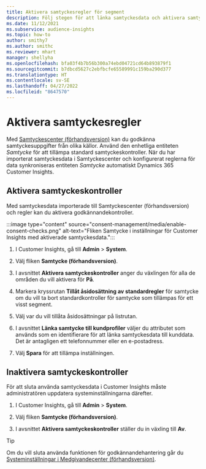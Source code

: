 ```yaml
---
title: Aktivera samtyckesregler för segment
description: Följ stegen för att länka samtyckesdata och aktivera samtyckeskontroller i Dynamics 365 Customer Insights. En administratör kan även inaktivera samtyckeskontroller.
ms.date: 11/12/2021
ms.subservice: audience-insights
ms.topic: how-to
author: smithy7
ms.author: smithc
ms.reviewer: mhart
manager: shellyha
ms.openlocfilehash: bfa03f4b7b56b300a74ebd04721cd64b893879f1
ms.sourcegitcommit: b7dbcd5627c2ebfbcfe65589991c159ba290d377
ms.translationtype: HT
ms.contentlocale: sv-SE
ms.lasthandoff: 04/27/2022
ms.locfileid: "8647570"
---
```

# <a name="activate-consent-rules"></a>Aktivera samtyckesregler

Med [Samtyckescenter (förhandsversion)](consent-management/overview.md) kan du godkänna samtyckesuppgifter från olika källor. Använd den enhetliga entiteten *Samtycke* för att tillämpa standard samtyckeskontroller. När du har importerat samtyckesdata i Samtyckescenter och konfigurerat reglerna för data synkroniseras entiteten *Samtycke* automatiskt Dynamics 365 Customer Insights.

## <a name="enable-consent-checks"></a>Aktivera samtyckeskontroller

Med samtyckesdata importerade till Samtyckescenter (förhandsversion) och regler kan du aktivera godkännandekontroller. 

:::image type="content" source="consent-management/media/enable-consent-checks.png" alt-text="Fliken Samtycke i inställningar för Customer Insights med aktiverade samtyckesdata.":::

1. I Customer Insights, gå till **Admin** > **System**.

1. Välj fliken **Samtycke (förhandsversion)**.

1. I avsnittet **Aktivera samtyckeskontroller** anger du växlingen för alla de områden du vill aktivera för **På**.

1. Markera kryssrutan **Tillåt åsidosättning av standardregler** för samtycke om du vill ta bort standardkontroller för samtycke som tillämpas för ett visst segment. 

1. Välj var du vill tillåta åsidosättningar på listrutan.     

1. I avsnittet **Länka samtycke till kundprofiler** väljer du attributet som används som en identifierare för att länka samtyckesdata till kunddata. Det är antagligen ett telefonnummer eller en e-postadress. 

1. Välj **Spara** för att tillämpa inställningen.

## <a name="disable-consent-checks"></a>Inaktivera samtyckeskontroller

För att sluta använda samtyckesdata i Customer Insights måste administratören uppdatera systeminställningarna därefter.

1. I Customer Insights, gå till **Admin** > **System**.

1. Välj fliken **Samtycke (förhandsversion)**.

1. I avsnittet **Aktivera samtyckeskontroller** ställer du in växling till **Av**.

> [!TIP]
> Om du vill sluta använda funktionen för godkännandehantering går du [Systeminställningar i Medgivandecenter (förhandsversion)](consent-management/system-settings.md).
